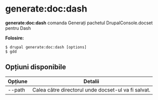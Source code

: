 # generate:doc:dash
**generate:doc:dash** comanda Generați pachetul DrupalConsole.docset pentru Dash

**Folosire:**
```
$ drupal generate:doc:dash [options] 
$ gdd  
```

## Opțiuni disponibile
Opțiune | Detalii
-------|-------------
--path | Calea către directorul unde docset-ul va fi salvat.
